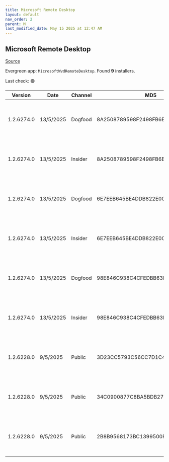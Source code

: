 ```yaml
---
title: Microsoft Remote Desktop
layout: default
nav_order: 2
parent: M
last_modified_date: May 15 2025 at 12:47 AM
---
```


## Microsoft Remote Desktop

[Source](https://docs.microsoft.com/en-us/azure/virtual-desktop/connect-windows-7-10)

Evergreen app: `MicrosoftWvdRemoteDesktop`. Found **9** installers.

Last check: 🟢

| Version    | Date      | Channel | MD5                              | Sha2                                                                                                                             | Architecture | URI                                                                                                                                                                                                                                                                  |
| ---------- | --------- | ------- | -------------------------------- | -------------------------------------------------------------------------------------------------------------------------------- | ------------ | -------------------------------------------------------------------------------------------------------------------------------------------------------------------------------------------------------------------------------------------------------------------- |
| 1.2.6274.0 | 13/5/2025 | Dogfood | 8A2508789598F2498FB6E6D688984D4D | 475D01F7B7FA5D4272DDCA4A9A2B148ABE0A7AD6EDD994D4E14642D3AEF3B8FD3F2A59A3DFD928240033B2A36F0EF7FB7618000BD35ECA756AFDA3C6916C4F7C | ARM64        | [https://res.cdn.office.net/remote-desktop-windows-client/35629cdb-0685-4ff0-994e-dc02c5c2d298/RemoteDesktop_1.2.6274.0_ARM64.msi](https://res.cdn.office.net/remote-desktop-windows-client/35629cdb-0685-4ff0-994e-dc02c5c2d298/RemoteDesktop_1.2.6274.0_ARM64.msi) |
| 1.2.6274.0 | 13/5/2025 | Insider | 8A2508789598F2498FB6E6D688984D4D | 475D01F7B7FA5D4272DDCA4A9A2B148ABE0A7AD6EDD994D4E14642D3AEF3B8FD3F2A59A3DFD928240033B2A36F0EF7FB7618000BD35ECA756AFDA3C6916C4F7C | ARM64        | [https://res.cdn.office.net/remote-desktop-windows-client/35629cdb-0685-4ff0-994e-dc02c5c2d298/RemoteDesktop_1.2.6274.0_ARM64.msi](https://res.cdn.office.net/remote-desktop-windows-client/35629cdb-0685-4ff0-994e-dc02c5c2d298/RemoteDesktop_1.2.6274.0_ARM64.msi) |
| 1.2.6274.0 | 13/5/2025 | Dogfood | 6E7EEB645BE4DDB822E0043220AEDD98 | 094023246C21863CCB65C33940D45088B77E46B67E48DB2F2D79CB9E440C2704BF761DEB388305E27C9DF56D6CF595CAECC506493CFE209BB020D19FB2C55D13 | x64          | [https://res.cdn.office.net/remote-desktop-windows-client/5f16a825-d901-4845-b278-cb29c24f01ef/RemoteDesktop_1.2.6274.0_x64.msi](https://res.cdn.office.net/remote-desktop-windows-client/5f16a825-d901-4845-b278-cb29c24f01ef/RemoteDesktop_1.2.6274.0_x64.msi)     |
| 1.2.6274.0 | 13/5/2025 | Insider | 6E7EEB645BE4DDB822E0043220AEDD98 | 094023246C21863CCB65C33940D45088B77E46B67E48DB2F2D79CB9E440C2704BF761DEB388305E27C9DF56D6CF595CAECC506493CFE209BB020D19FB2C55D13 | x64          | [https://res.cdn.office.net/remote-desktop-windows-client/5f16a825-d901-4845-b278-cb29c24f01ef/RemoteDesktop_1.2.6274.0_x64.msi](https://res.cdn.office.net/remote-desktop-windows-client/5f16a825-d901-4845-b278-cb29c24f01ef/RemoteDesktop_1.2.6274.0_x64.msi)     |
| 1.2.6274.0 | 13/5/2025 | Dogfood | 98E846C938C4CFEDBB63E6CCE2B87302 | C05E2BF5E9E4651F2D0C7DE6D5CB3B6AA2291C5DFD4066B26894837F30D9B0BD32AA016553A225718DFE590908B51D304D96736CAFF0E585A076F923E8583768 | x86          | [https://res.cdn.office.net/remote-desktop-windows-client/ab834965-d0a7-4d6c-98cc-632a38232630/RemoteDesktop_1.2.6274.0_x86.msi](https://res.cdn.office.net/remote-desktop-windows-client/ab834965-d0a7-4d6c-98cc-632a38232630/RemoteDesktop_1.2.6274.0_x86.msi)     |
| 1.2.6274.0 | 13/5/2025 | Insider | 98E846C938C4CFEDBB63E6CCE2B87302 | C05E2BF5E9E4651F2D0C7DE6D5CB3B6AA2291C5DFD4066B26894837F30D9B0BD32AA016553A225718DFE590908B51D304D96736CAFF0E585A076F923E8583768 | x86          | [https://res.cdn.office.net/remote-desktop-windows-client/ab834965-d0a7-4d6c-98cc-632a38232630/RemoteDesktop_1.2.6274.0_x86.msi](https://res.cdn.office.net/remote-desktop-windows-client/ab834965-d0a7-4d6c-98cc-632a38232630/RemoteDesktop_1.2.6274.0_x86.msi)     |
| 1.2.6228.0 | 9/5/2025  | Public  | 3D23CC5793C56CC7D1C4EDA8C2E00277 | 4779B8A76A7B8C1C6F65265077F3AE67F9BB841650A8EBB21394C0ECC704D1AC51CD155CDE4E76959DD9D4EFE96885BB73A5021E70401E74062BA862C9F5D005 | ARM64        | [https://res.cdn.office.net/remote-desktop-windows-client/cb804398-63fd-494a-9ad5-34c1803296ac/RemoteDesktop_1.2.6228.0_ARM64.msi](https://res.cdn.office.net/remote-desktop-windows-client/cb804398-63fd-494a-9ad5-34c1803296ac/RemoteDesktop_1.2.6228.0_ARM64.msi) |
| 1.2.6228.0 | 9/5/2025  | Public  | 34C0900877C8BA5BDB2785F2F8AA3269 | 83AFB42F231F84734225CB7A8E6A77A506D8A3BCF24EAD126E0E7725DCDAFBBA3BD62D7BA2B5B231B526D7C23C4F78B6E2E1B9F6AD8AADED4ED4FDB85F013E75 | x64          | [https://res.cdn.office.net/remote-desktop-windows-client/ff46c1a3-9b23-4752-a79c-d13a309ca9d3/RemoteDesktop_1.2.6228.0_x64.msi](https://res.cdn.office.net/remote-desktop-windows-client/ff46c1a3-9b23-4752-a79c-d13a309ca9d3/RemoteDesktop_1.2.6228.0_x64.msi)     |
| 1.2.6228.0 | 9/5/2025  | Public  | 2B8B9568173BC1399500F9C4B1A0FC2F | 68910B33A37C821D816234325D6D38DA7DA207C047CFE117C184B04271E60DD29A9A4E5526C4C198428B9D343C7B1CEB47E4D2748D5482613B99F31477C72EF6 | x86          | [https://res.cdn.office.net/remote-desktop-windows-client/e2971a84-ac0d-4836-a23c-7990bf81238e/RemoteDesktop_1.2.6228.0_x86.msi](https://res.cdn.office.net/remote-desktop-windows-client/e2971a84-ac0d-4836-a23c-7990bf81238e/RemoteDesktop_1.2.6228.0_x86.msi)     |
